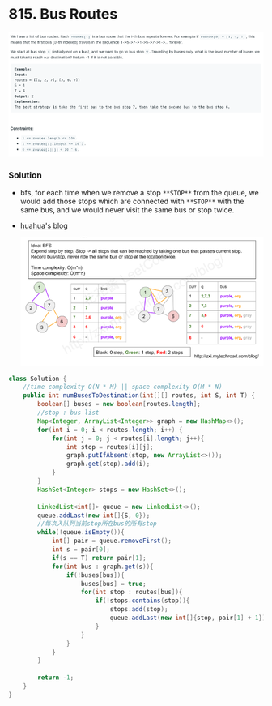 # 815. Bus Routes

![815%20Bus%20Routes%20726d30a937a04e899040469803c4f435/Untitled.png](815%20Bus%20Routes%20726d30a937a04e899040469803c4f435/Untitled.png)

### Solution

- bfs, for each time when we remove a stop `**STOP**` from the queue, we would add those stops which are connected with `**STOP**` with the same bus, and we would never visit the same bus or stop twice.
- [huahua's blog](https://zxi.mytechroad.com/blog/searching/leetcode-815-bus-routes/)

    ![815%20Bus%20Routes%20726d30a937a04e899040469803c4f435/Untitled%201.png](815%20Bus%20Routes%20726d30a937a04e899040469803c4f435/Untitled%201.png)

```java
class Solution {
    //time complexity O(N * M) || space complexity O(M * N)
    public int numBusesToDestination(int[][] routes, int S, int T) {
        boolean[] buses = new boolean[routes.length];        
        //stop : bus list
        Map<Integer, ArrayList<Integer>> graph = new HashMap<>();
        for(int i = 0; i < routes.length; i++) {
            for(int j = 0; j < routes[i].length; j++){
                int stop = routes[i][j];
                graph.putIfAbsent(stop, new ArrayList<>());
                graph.get(stop).add(i);
            }
        }
        HashSet<Integer> stops = new HashSet<>();

        LinkedList<int[]> queue = new LinkedList<>();
        queue.addLast(new int[]{S, 0});
        //每次入队列当前stop所在bus的所有stop
        while(!queue.isEmpty()){
            int[] pair = queue.removeFirst();
            int s = pair[0];
            if(s == T) return pair[1];
            for(int bus : graph.get(s)){
                if(!buses[bus]){
                    buses[bus] = true;
                    for(int stop : routes[bus]){
                        if(!stops.contains(stop)){
                            stops.add(stop);
                            queue.addLast(new int[]{stop, pair[1] + 1});
                        }
                    }
                }
            }
        }

        return -1;
    }
}
```